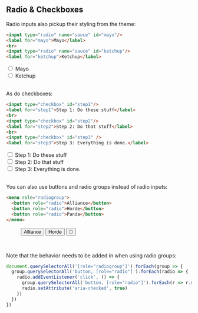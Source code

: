 <section>

# Radio & Checkboxes

Radio inputs also pickup their styling from the theme:

```html
<input type="radio" name="sauce" id="mayo"/>
<label for="mayo">Mayo</label>
<br>
<input type="radio" name="sauce" id="ketchup"/>
<label for="ketchup">Ketchup</label>
```

<div role="presentation">
  <input type="radio" name="sauce" id="mayo"/>
  <label for="mayo">Mayo</label>
  <br>
  <input type="radio" name="sauce" id="ketchup"/>
  <label for="ketchup">Ketchup</label>
</div>

<br>

As do checkboxes:

```html
<input type="checkbox" id="step1"/>
<label for="step1">Step 1: Do these stuff</label>
<br>
<input type="checkbox" id="step2"/>
<label for="step2">Step 2: Do that stuff</label>
<br>
<input type="checkbox" id="step3" />
<label for="step3">Step 3: Everything is done.</label>
```

<div role="presentation" id="checkbox-pres">
  <input type="checkbox" id="step1"/>
  <label for="step1">Step 1: Do these stuff</label>
  <br>
  <input type="checkbox" id="step2"/>
  <label for="step2">Step 2: Do that stuff</label>
  <br>
  <input type="checkbox" id="step3" />
  <label for="step3">Step 3: Everything is done.</label>
</div>

<script>
  const all = document.querySelector('#checkbox-pres input#step3');
  const checked = [false, false]
  document.querySelectorAll('#checkbox-pres input:not(#step3)').forEach((ch, index) => {
    ch.addEventListener('click', () => {
      checked[index] = ch.checked
      all.checked = checked.every(_ => _)
      all.indeterminate = checked.some(_ => _) && !all.checked
    })
  })
</script>

<br>

You can also use buttons and radio groups instead of radio inputs:

```html
<menu role="radiogroup">
  <button role="radio">Alliance</button>
  <button role="radio">Horde</button>
  <button role="radio">Panda</button>
</menu>
```

<div role="presentation">
  <menu role="radiogroup">
    <button role="radio">Alliance</button>
    <button role="radio">Horde</button>
    <button role="radio" aria-label="Panda">🐼</button>
  </menu>
</div>

<br>

Note that the behavior needs to be added in when using radio groups:

```js
document.querySelectorAll('[role="radiogroup"]').forEach(group => {
  group.querySelectorAll('button, [role="radio"]').forEach(radio => {
    radio.addEventListener('click', () => {
      group.querySelectorAll('button, [role="radio"]').forEach(r => r.setAttribute('aria-checked', false))
      radio.setAttribute('aria-checked', true)
    })
  })
})
```

</section>